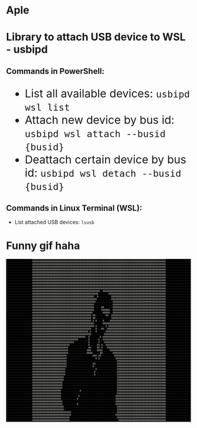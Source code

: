 # Aple

<h1>Library to attach USB device to WSL - usbipd</h1>
<h2>Commands in PowerShell:</h2>
<ul style="font-size: 30px">
    <li>List all available devices:   <code>usbipd wsl list</code></li>
    <li>Attach new device by bus id:   <code>usbipd wsl attach --busid {busid}</code></li>
    <li>Deattach certain device by bus id:   <code>usbipd wsl detach --busid {busid}</code></li>
</ul>
<h2>Commands in Linux Terminal (WSL):</h2>
<ul style="font-size:30 px">
    <li>List attached USB devices:   <code>lsusb</code></li>
</ul>

<h1>Funny gif haha</h1>
<p align="center">
  <img src="demo.gif" alt="animated" />
</p>
